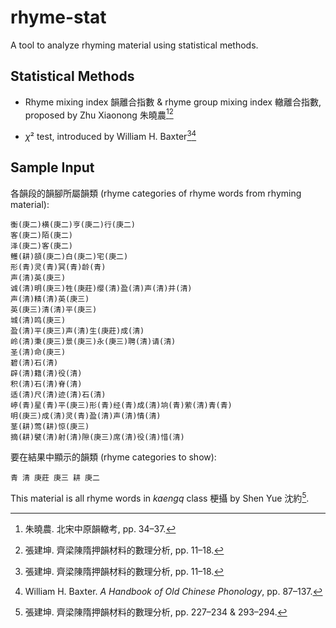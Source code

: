 # rhyme-stat

A tool to analyze rhyming material using statistical methods.

## Statistical Methods

- Rhyme mixing index 韻離合指數 & rhyme group mixing index 轍離合指數, proposed by Zhu Xiaonong 朱曉農[^1][^2]

- *χ*² test, introduced by William H. Baxter[^2][^3]

## Sample Input

各韻段的韻腳所屬韻類 (rhyme categories of rhyme words from rhyming material):

```
衡(庚二)横(庚二)亨(庚二)行(庚二)
客(庚二)陌(庚二)
泽(庚二)客(庚二)
鳠(耕)頟(庚二)白(庚二)宅(庚二)
形(青)灵(青)冥(青)龄(青)
声(清)英(庚三)
诚(清)明(庚三)牲(庚莊)缨(清)盈(清)声(清)并(清)
声(清)精(清)英(庚三)
英(庚三)清(清)平(庚三)
城(清)鸣(庚三)
盈(清)平(庚三)声(清)生(庚莊)成(清)
岭(清)秉(庚三)景(庚三)永(庚三)聘(清)请(清)
圣(清)命(庚三)
碧(清)石(清)
辟(清)籍(清)役(清)
积(清)石(清)脊(清)
适(清)尺(清)迹(清)石(清)
嵉(青)星(青)平(庚三)形(青)经(青)成(清)垧(青)萦(清)青(青)
明(庚三)成(清)灵(青)盈(清)声(清)情(清)
茎(耕)莺(耕)惊(庚三)
摘(耕)襞(清)射(清)隙(庚三)席(清)役(清)惜(清)
```

要在結果中顯示的韻類 (rhyme categories to show):

```
青 清 庚莊 庚三 耕 庚二
```

This material is all rhyme words in _kaengq_ class 梗攝 by Shen Yue 沈約[^4].

[^1]: 朱曉農. 北宋中原韻轍考, pp. 34–37.
[^2]: 張建坤. 齊梁陳隋押韻材料的數理分析, pp. 11–18.
[^3]: William H. Baxter. _A Handbook of Old Chinese Phonology_, pp. 87–137.
[^4]: 張建坤. 齊梁陳隋押韻材料的數理分析, pp. 227–234 & 293–294.
